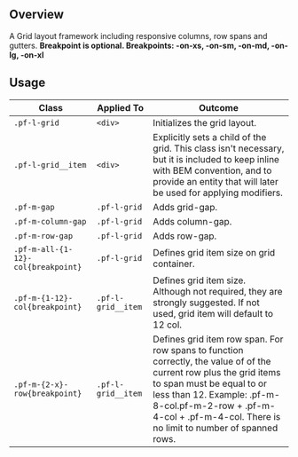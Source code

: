 ## Overview

A Grid layout framework including responsive columns, row spans and gutters. **Breakpoint is optional. Breakpoints: -on-xs, -on-sm, -on-md, -on-lg, -on-xl**

## Usage

| Class | Applied To | Outcome |
| -- | -- | -- |
| `.pf-l-grid` | `<div>` | Initializes the grid layout. |
| `.pf-l-grid__item` | `<div>` | Explicitly sets a child of the grid. This class isn't necessary, but it is included to keep inline with BEM convention, and to provide an entity that will later be used for applying modifiers. |
| `.pf-m-gap` | `.pf-l-grid` | Adds grid-gap. |
| `.pf-m-column-gap` | `.pf-l-grid` | Adds column-gap. |
| `.pf-m-row-gap` | `.pf-l-grid` | Adds row-gap. |
| `.pf-m-all-{1-12}-col{breakpoint}` | `.pf-l-grid` | Defines grid item size on grid container. |
| `.pf-m-{1-12}-col{breakpoint}` | `.pf-l-grid__item` | Defines grid item size.  Although not required, they are strongly suggested. If not used, grid item will default to 12 col. |
| `.pf-m-{2-x}-row{breakpoint}` | `.pf-l-grid__item` | Defines grid item row span.  For row spans to function correctly, the value of of the current row plus the grid items to span must be equal to or less than 12. Example: .pf-m-8-col.pf-m-2-row + .pf-m-4-col + .pf-m-4-col. There is no limit to number of spanned rows. |
